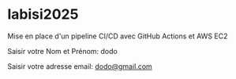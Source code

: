 # labisi2025
Mise en place d'un pipeline CI/CD avec GitHub Actions et AWS EC2

Saisir votre Nom et Prénom: dodo

Saisir votre adresse email: dodo@gmail.com
